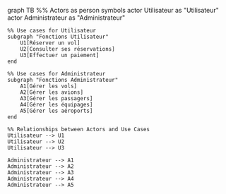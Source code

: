graph TB
    %% Actors as person symbols
    actor Utilisateur as "Utilisateur"
    actor Administrateur as "Administrateur"

    %% Use cases for Utilisateur
    subgraph "Fonctions Utilisateur"
        U1[Réserver un vol]
        U2[Consulter ses réservations]
        U3[Effectuer un paiement]
    end

    %% Use cases for Administrateur
    subgraph "Fonctions Administrateur"
        A1[Gérer les vols]
        A2[Gérer les avions]
        A3[Gérer les passagers]
        A4[Gérer les équipages]
        A5[Gérer les aéroports]
    end

    %% Relationships between Actors and Use Cases
    Utilisateur --> U1
    Utilisateur --> U2
    Utilisateur --> U3

    Administrateur --> A1
    Administrateur --> A2
    Administrateur --> A3
    Administrateur --> A4
    Administrateur --> A5
